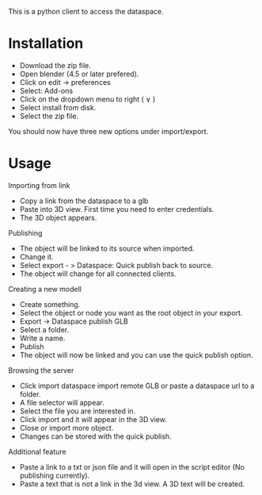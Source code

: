 
This is a python client to access the dataspace. 

# Installation

* Download the zip file. 
* Open blender (4.5 or later prefered).
* Click on edit -> preferences
* Select: Add-ons
* Click on the dropdown menu to right ( ∨ )
* Select install from disk.
* Select the zip file.

You should now have three new options under import/export. 

# Usage

Importing from link
* Copy a link from the dataspace to a glb
* Paste into 3D view. First time you need to enter credentials. 
* The 3D object appears. 

Publishing
* The object will be linked to its source when imported. 
* Change it.
* Select export - > Dataspace: Quick publish back to source.
* The object will change for all connected clients. 

Creating a new modell
* Create something.
* Select the object or node you want as the root object in your export. 
* Export -> Dataspace publish GLB
* Select a folder. 
* Write a name.
* Publish 
* The object will now be linked and you can use the quick publish option. 

Browsing the server 
* Click import dataspace import remote GLB or paste a dataspace url to a folder. 
* A file selector will appear. 
* Select the file you are interested in. 
* Click import and it will appear in the 3D view. 
* Close or import more object. 
* Changes can be stored with the quick publish.

Additional feature 
* Paste a link to a txt or json file and it will open in the script editor (No publishing currently).
* Paste a text that is not a link in the 3d view. A 3D text will be created. 

 

 
